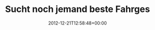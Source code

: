 ---
retweeted: false
source: <a href="http://twitter.com/#!/download/ipad" rel="nofollow">Twitter for iPad</a>
entities:
  hashtags:
  - text: Köln
    indices:
    - '81'
    - '86'
  - text: Ehrenfeld
    indices:
    - '87'
    - '97'
  - text: Berlin
    indices:
    - '103'
    - '110'
  - text: Lichterfelde
    indices:
    - '111'
    - '124'
  - text: MFG
    indices:
    - '125'
    - '129'
  symbols: []
  user_mentions: []
  urls: []
display_text_range:
- '0'
- '129'
favorite_count: '0'
id_str: '282107853270028289'
truncated: false
retweet_count: '0'
id: '282107853270028289'
created_at: Fri Dec 21 12:58:48 +0000 2012
favorited: false
full_text: 'Sucht noch jemand beste Fahrgesellschaft? RT [@bensonofone](https://twitter.com/bensonofone):
  Muß noch wer heut von #Köln #Ehrenfeld nach #Berlin #Lichterfelde #MFG'
lang: de
tags:
- Köln
- Ehrenfeld
- Berlin
- Lichterfelde
- MFG
- pesos:twitter
date: '2012-12-21T12:58:48+00:00'
src: https://twitter.com/bascht/status/282107853270028289
original_url: https://twitter.com/bascht/status/282107853270028289
type: twitter_tweet
text: 'Sucht noch jemand beste Fahrgesellschaft? RT [@bensonofone](https://twitter.com/bensonofone):
  Muß noch wer heut von #Köln #Ehrenfeld nach #Berlin #Lichterfelde #MFG'
title: Sucht noch jemand beste Fahrges

---
